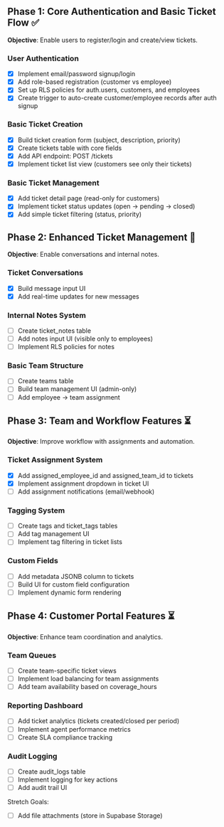 ## Phase 1: Core Authentication and Basic Ticket Flow ✅
**Objective**: Enable users to register/login and create/view tickets.

### User Authentication
- [x] Implement email/password signup/login
- [x] Add role-based registration (customer vs employee)
- [x] Set up RLS policies for auth.users, customers, and employees
- [x] Create trigger to auto-create customer/employee records after auth signup

### Basic Ticket Creation
- [x] Build ticket creation form (subject, description, priority)
- [x] Create tickets table with core fields
- [x] Add API endpoint: POST /tickets
- [x] Implement ticket list view (customers see only their tickets)

### Basic Ticket Management
- [x] Add ticket detail page (read-only for customers)
- [x] Implement ticket status updates (open → pending → closed)
- [x] Add simple ticket filtering (status, priority)

## Phase 2: Enhanced Ticket Management 🚧
**Objective**: Enable conversations and internal notes.

### Ticket Conversations
- [x] Build message input UI
- [x] Add real-time updates for new messages

### Internal Notes System
- [ ] Create ticket_notes table
- [ ] Add notes input UI (visible only to employees)
- [ ] Implement RLS policies for notes

### Basic Team Structure
- [ ] Create teams table
- [ ] Build team management UI (admin-only)
- [ ] Add employee → team assignment

## Phase 3: Team and Workflow Features ⏳
**Objective**: Improve workflow with assignments and automation.

### Ticket Assignment System
- [x] Add assigned_employee_id and assigned_team_id to tickets
- [x] Implement assignment dropdown in ticket UI
- [ ] Add assignment notifications (email/webhook)

### Tagging System
- [ ] Create tags and ticket_tags tables
- [ ] Add tag management UI
- [ ] Implement tag filtering in ticket lists

### Custom Fields
- [ ] Add metadata JSONB column to tickets
- [ ] Build UI for custom field configuration
- [ ] Implement dynamic form rendering

## Phase 4: Customer Portal Features ⏳
**Objective**: Enhance team coordination and analytics.

### Team Queues
- [ ] Create team-specific ticket views
- [ ] Implement load balancing for team assignments
- [ ] Add team availability based on coverage_hours

### Reporting Dashboard
- [ ] Add ticket analytics (tickets created/closed per period)
- [ ] Implement agent performance metrics
- [ ] Create SLA compliance tracking

### Audit Logging
- [ ] Create audit_logs table
- [ ] Implement logging for key actions
- [ ] Add audit trail UI

Stretch Goals:
- [ ] Add file attachments (store in Supabase Storage)
